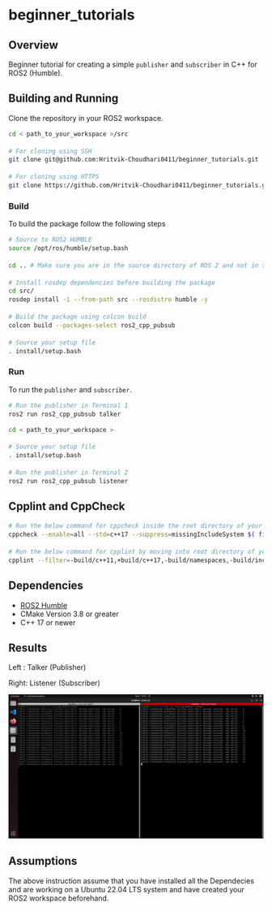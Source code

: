 # beginner_tutorials

## Overview

Beginner tutorial for creating a simple `publisher` and `subscriber` in C++ for ROS2 (Humble).

## Building and Running

Clone the repository in your ROS2 workspace.

```sh
cd < path_to_your_workspace >/src

# For cloning using SSH
git clone git@github.com:Hritvik-Choudhari0411/beginner_tutorials.git

# For cloning using HTTPS
git clone https://github.com/Hritvik-Choudhari0411/beginner_tutorials.git
```

### Build

To build the package follow the following steps

```sh
# Source to ROS2 HUMBLE
source /opt/ros/humble/setup.bash

cd .. # Make sure you are in the source directory of ROS 2 and not in src

# Install rosdep dependencies before building the package
cd src/
rosdep install -i --from-path src --rosdistro humble -y

# Build the package using colcon build
colcon build --packages-select ros2_cpp_pubsub

# Source your setup file
. install/setup.bash
```

### Run

To run the `publisher` and `subscriber`.

```sh
# Run the publisher in Terminal 1
ros2 run ros2_cpp_pubsub talker
```

```sh
cd < path_to_your_workspace >

# Source your setup file
. install/setup.bash
 
# Run the publisher in Terminal 2
ros2 run ros2_cpp_pubsub listener
```
## Cpplint and CppCheck
```sh
# Run the below command for cppcheck inside the root directory of your workspace
cppcheck --enable=all --std=c++17 --suppress=missingIncludeSystem $( find . -name *.cpp | grep -vE -e "^./build/" ) --check-config > results/cppcheck.txt

# Run the below command for cpplint by moving into root directory of your workspace 
cpplint --filter=-build/c++11,+build/c++17,-build/namespaces,-build/include_order  src/cpp_pubsub/src/*.cpp >  results/cpplint.txt
```

## Dependencies

- [ROS2 Humble](https://docs.ros.org/en/humble/index.html)
- CMake Version 3.8 or greater
- C++ 17 or newer

## Results

Left : Talker (Publisher)

Right: Listener (Subscriber)

![](results/pubsub.png)

## Assumptions

The above instruction assume that you have installed all the Dependecies and are working on a Ubuntu 22.04 LTS system and have created your ROS2 workspace beforehand.
